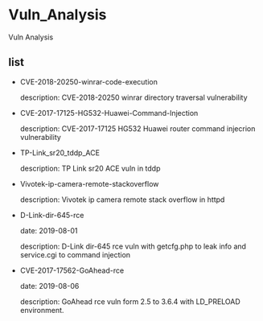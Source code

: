 # Vuln_Analysis
Vuln Analysis

## list

* CVE-2018-20250-winrar-code-execution

	description: CVE-2018-20250 winrar directory traversal vulnerability

* CVE-2017-17125-HG532-Huawei-Command-Injection

	description: CVE-2017-17125 HG532 Huawei router command injecrion vulnerability

* TP-Link_sr20_tddp_ACE

	description: TP Link sr20 ACE vuln in tddp

* Vivotek-ip-camera-remote-stackoverflow

	description: Vivotek ip camera remote stack overflow in httpd

* D-Link-dir-645-rce

	date: 2019-08-01

	description: D-Link dir-645 rce vuln with getcfg.php to leak info and service.cgi to command injection

* CVE-2017-17562-GoAhead-rce

	date: 2019-08-06

	description: GoAhead rce vuln form 2.5 to 3.6.4 with LD_PRELOAD environment.
